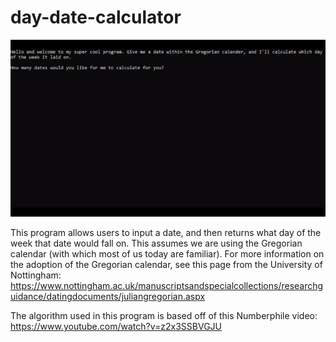 # day-date-calculator
![Demonstration of program](res/demo.gif)

This program allows users to input a date, and then returns what day of the week that date would fall on. This assumes we are using the Gregorian calendar (with which most of us today are familiar). For more information on the adoption of the Gregorian calendar, see this page from the University of Nottingham: https://www.nottingham.ac.uk/manuscriptsandspecialcollections/researchguidance/datingdocuments/juliangregorian.aspx

The algorithm used in this program is based off of this Numberphile video: https://www.youtube.com/watch?v=z2x3SSBVGJU

